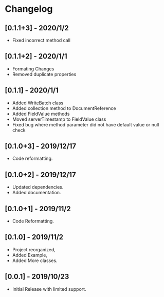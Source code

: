 # Changelog

## [0.1.1+3] - 2020/1/2

- Fixed incorrect method call

## [0.1.1+2] - 2020/1/1

- Formating Changes
- Removed duplicate properties

## [0.1.1] - 2020/1/1

- Added WriteBatch class
- Added collection method to DocumentReference
- Added FieldValue methods
- Moved serverTimestamp to FieldValue class
- Fixed bug where method parameter did not have default value or null check

## [0.1.0+3] - 2019/12/17

- Code reformatting.

## [0.1.0+2] - 2019/12/17

- Updated dependencies.
- Added documentation.

## [0.1.0+1] - 2019/11/2

- Code Reformatting.

## [0.1.0] - 2019/11/2

- Project reorganized,
- Added Example,
- Added More classes.

## [0.0.1] - 2019/10/23

- Initial Release with limited support.